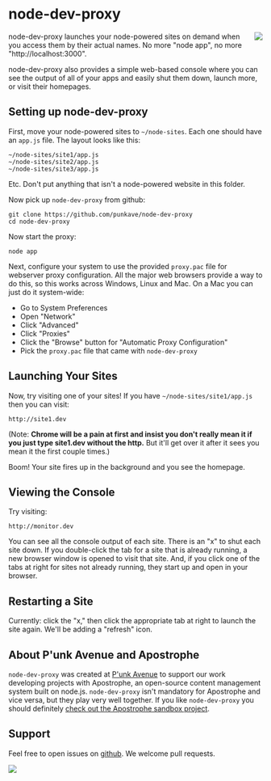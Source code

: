 # node-dev-proxy

<a href="http://apostrophenow.org/"><img src="https://raw.github.com/punkave/node-dev-proxy/master/logos/logo-box-madefor.png" align="right" /></a>

node-dev-proxy launches your node-powered sites on demand when you access them by their actual names. No more "node app", no more "http://localhost:3000".

node-dev-proxy also provides a simple web-based console where you can see the output of all of your apps and easily shut them down, launch more, or visit their homepages.

## Setting up node-dev-proxy

First, move your node-powered sites to `~/node-sites`. Each one should have an `app.js` file. The layout looks like this:

    ~/node-sites/site1/app.js
    ~/node-sites/site2/app.js
    ~/node-sites/site3/app.js

Etc. Don't put anything that isn't a node-powered website in this folder.

Now pick up `node-dev-proxy` from github:

    git clone https://github.com/punkave/node-dev-proxy
    cd node-dev-proxy

Now start the proxy:

    node app

Next, configure your system to use the provided `proxy.pac` file for webserver proxy configuration. All the major web browsers provide a way to do this, so this works across Windows, Linux and Mac. On a Mac you can just do it system-wide:

* Go to System Preferences
* Open "Network"
* Click "Advanced"
* Click "Proxies"
* Click the "Browse" button for "Automatic Proxy Configuration"
* Pick the `proxy.pac` file that came with `node-dev-proxy`

## Launching Your Sites

Now, try visiting one of your sites! If you have `~/node-sites/site1/app.js` then you can visit:

    http://site1.dev

(Note: **Chrome will be a pain at first and insist you don't really mean it if you just type site1.dev without the http.** But it'll get over it after it sees you mean it the first couple times.)

Boom! Your site fires up in the background and you see the homepage.

## Viewing the Console

Try visiting:

    http://monitor.dev

You can see all the console output of each site. There is an "x" to shut each site down. If you double-click the tab for a site that is already running, a new browser window is opened to visit that site. And, if you click one of the tabs at right for sites not already running, they start up and open in your browser.

## Restarting a Site

Currently: click the "x," then click the appropriate tab at right to launch the site again. We'll be adding a "refresh" icon.

## About P'unk Avenue and Apostrophe

`node-dev-proxy` was created at [P'unk Avenue](http://punkave.com) to support our work developing projects with Apostrophe, an open-source content management system built on node.js. `node-dev-proxy` isn't mandatory for Apostrophe and vice versa, but they play very well together. If you like `node-dev-proxy` you should definitely [check out the Apostrophe sandbox project](http://github.com/punkave/apostrophe-sandbox).

## Support

Feel free to open issues on [github](http://github.com/punkave/node-dev-proxy). We welcome pull requests.

<a href="http://punkave.com/"><img src="https://raw.github.com/punkave/node-dev-proxy/master/logos/logo-box-builtby.png" /></a>




